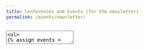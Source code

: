 ```yaml
---
title: Conferences and Events (for the newsletter)
permalink: /events/newsletter/
---
```


<textarea>
<ul>
{% assign events = site.events | sort: "date_start" %}
{% capture now %}{{ 'now' | date: '%s' | plus: 0 }}{% endcapture %}
{% for event in events limit: 4 %}
{% capture date %}{{ event.date_start | date: '%s' | plus: 0 }}{% endcapture %}
{% if date > now %}
{% include functions/event-newsletter.html event=event %}
{% endif %}
{% endfor %}
</ul>
</textarea>